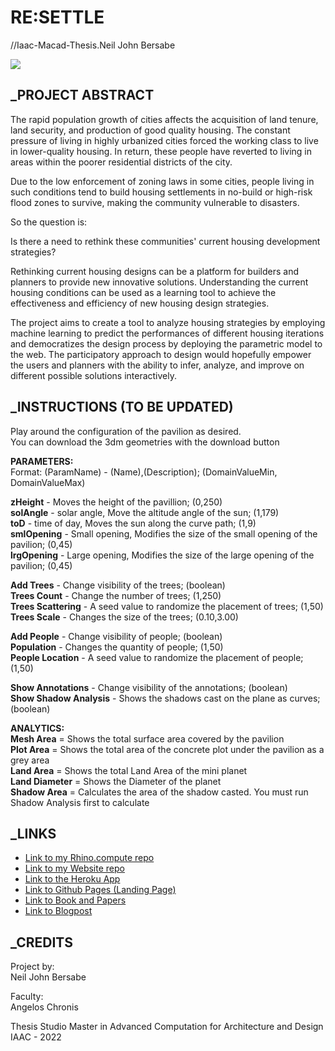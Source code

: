 # RE:SETTLE
//Iaac-Macad-Thesis.Neil John Bersabe


![](/images/POSTER_COVER.png?raw=true)

## _PROJECT ABSTRACT
The rapid population growth of cities affects the acquisition of land tenure, land security, and production of good quality housing.  The constant pressure of living in highly urbanized cities forced the working class to live in lower-quality housing.  In return, these people have reverted to living in areas within the poorer residential districts of the city. 

Due to the low enforcement of zoning laws in some cities, people living in such conditions tend to build housing settlements in no-build or high-risk flood zones to survive, making the community vulnerable to disasters. 

So the question is:

Is there a need to rethink these communities' current housing development strategies?

Rethinking current housing designs can be a platform for builders and planners to provide new innovative solutions.  Understanding the current housing conditions can be used as a learning tool to achieve the effectiveness and efficiency of new housing design strategies. 

The project aims to create a tool to analyze housing strategies by employing machine learning to predict the performances of different housing iterations and democratizes the design process by deploying the parametric model to the web.  The participatory approach to design would hopefully empower the users and planners with the ability to infer, analyze, and improve on different possible solutions interactively.


## _INSTRUCTIONS (TO BE UPDATED)
Play around the configuration of the pavilion as desired.  
You can download the 3dm geometries with the download button

**PARAMETERS:**  
Format: (ParamName) - (Name),(Description); (DomainValueMin, DomainValueMax)  

**zHeight** - Moves the height of the pavillion; (0,250)  
**solAngle** - solar angle, Move the altitude angle of the sun; (1,179)  
**toD** - time of day, Moves the sun along the curve path; (1,9)  
**smlOpening** - Small opening, Modifies the size of the small opening of the pavilion; (0,45)  
**lrgOpening** - Large opening, Modifies the size of the large opening of the pavilion; (0,45) 

**Add Trees** - Change visibility of the trees; (boolean)  
**Trees Count** - Change the number of trees; (1,250)  
**Trees Scattering** - A seed value to randomize the placement of trees; (1,50)  
**Trees Scale** - Changes the size of the trees; (0.10,3.00)  

**Add People** - Change visibility of people; (boolean)  
**Population** - Changes the quantity of people; (1,50)  
**People Location** - A seed value to randomize the placement of people; (1,50)  

**Show Annotations** - Change visibility of the annotations; (boolean)  
**Show Shadow Analysis** - Shows the shadows cast on the plane as curves; (boolean)  

**ANALYTICS:**  
**Mesh Area** = Shows the total surface area covered by the pavilion  
**Plot Area** = Shows the total area of the concrete plot under the pavilion as a grey area  
**Land Area** = Shows the total Land Area of the mini planet  
**Land Diameter** = Shows the Diameter of the planet  
**Shadow Area** = Calculates the area of the shadow casted. You must run Shadow Analysis first to calculate  



## _LINKS
- [Link to my Rhino.compute repo](https://github.com/NeilBersabe-Iaac/compute.rhino3d.appserver)
- [Link to my Website repo](https://github.com/NeilBersabe-Iaac/IAAC-THESIS-MACAD)
- [Link to the Heroku App](https://bimsc22-neiljohnbersabe.herokuapp.com/examples/solihiya00_v3/)
- [Link to Github Pages (Landing Page)](https://neilbersabe-iaac.github.io/IAAC-BIMSC-FINAL/)
- [Link to Book and Papers](https://neilbersabe-iaac.github.io/IAAC-BIMSC-FINAL/)
- [Link to Blogpost](https://neilbersabe-iaac.github.io/IAAC-BIMSC-FINAL/)

## _CREDITS
Project by:  
Neil John Bersabe

Faculty:  
Angelos Chronis


Thesis Studio
Master in Advanced Computation for Architecture and Design  
IAAC - 2022



